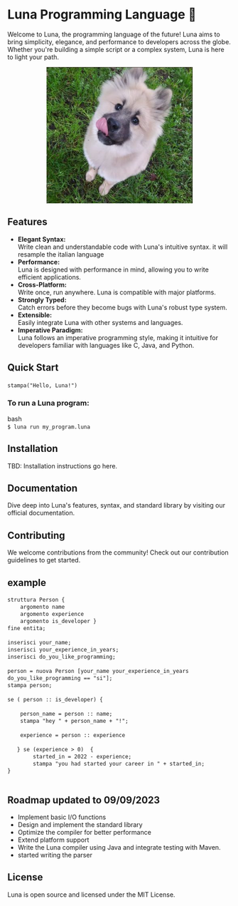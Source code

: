 # Luna Programming Language 🌙
Welcome to Luna, the programming language of the future! Luna aims to bring simplicity, elegance, and performance to developers across the globe. Whether you're building a simple script or a complex system, Luna is here to light your path.
<p align="center">
<img align="center" alt="img" src="luna.png"/>
 </p>

## Features
* <strong>Elegant Syntax:</strong> <br> Write clean and understandable code with Luna's intuitive syntax. it will resample the italian language <br>
* <strong>Performance:</strong> <br> Luna is designed with performance in mind, allowing you to write efficient applications.<br>
* <strong>Cross-Platform:</strong> <br> Write once, run anywhere. Luna is compatible with major platforms.<br>
* <strong>Strongly Typed:</strong> <br> Catch errors before they become bugs with Luna's robust type system.<br>
* <strong>Extensible:</strong> <br> Easily integrate Luna with other systems and languages.<br>
* <strong>Imperative Paradigm:</strong> <br> Luna follows an imperative programming style, making it intuitive for developers familiar with languages like C, Java, and Python.<br>

## Quick Start
```stampa("Hello, Luna!")```
### To run a Luna program:

bash  <br>
```$ luna run my_program.luna```

## Installation
TBD: Installation instructions go here.

## Documentation
Dive deep into Luna's features, syntax, and standard library by visiting our official documentation.

## Contributing
We welcome contributions from the community! Check out our contribution guidelines to get started.

## example
```
struttura Person {
    argomento name
    argomento experience
    argomento is_developer }
fine entita;

inserisci your_name;
inserisci your_experience_in_years;
inserisci do_you_like_programming;

person = nuova Person [your_name your_experience_in_years do_you_like_programming == "si"];
stampa person;

se ( person :: is_developer) {

    person_name = person :: name;
    stampa "hey " + person_name + "!";

    experience = person :: experience

   } se (experience > 0)  {
        started_in = 2022 - experience;
        stampa "you had started your career in " + started_in;
}
 
```
## Roadmap updated to 09/09/2023
 + Implement basic I/O functions <br>
 + Design and implement the standard library <br>
 + Optimize the compiler for better performance <br>
 + Extend platform support <br>
 +  Write the Luna compiler using Java and integrate testing with Maven. <br>
 + started writing the parser <br>
## License
Luna is open source and licensed under the MIT License.

